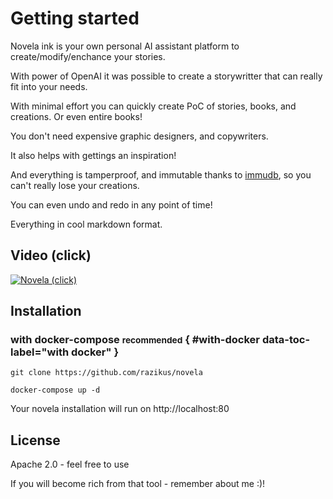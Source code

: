 # Getting started

Novela ink is your own personal AI assistant platform to create/modify/enchance your stories.

With power of OpenAI it was possible to create a storywritter that can really fit into your needs.

With minimal effort you can quickly create PoC of stories, books, and creations. Or even entire books!

You don't need expensive graphic designers, and copywriters.

It also helps with gettings an inspiration!

And everything is tamperproof, and immutable thanks to [immudb](https://immudb.io), so you can't really lose your creations.

You can even undo and redo in any point of time!

Everything in cool markdown format.

## Video (click)

[![Novela (click)](https://img.youtube.com/vi/e14Tk476YOM/0.jpg)](https://www.youtube.com/watch?v=e14Tk476YOM)


## Installation

### with docker-compose <small>recommended</small> { #with-docker data-toc-label="with docker" }

```
git clone https://github.com/razikus/novela

docker-compose up -d
```

Your novela installation will run on http://localhost:80


## License

Apache 2.0 - feel free to use

If you will become rich from that tool - remember about me :)!